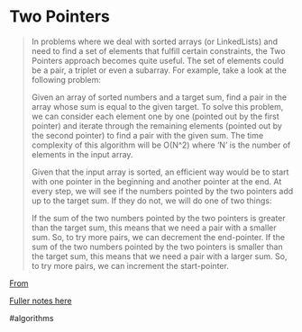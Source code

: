 # Two Pointers

>In problems where we deal with sorted arrays (or LinkedLists) and need to find a set of elements that fulfill certain constraints, the Two Pointers approach becomes quite useful. The set of elements could be a pair, a triplet or even a subarray. For example, take a look at the following problem:
>
>Given an array of sorted numbers and a target sum, find a pair in the array whose sum is equal to the given target.
To solve this problem, we can consider each element one by one (pointed out by the first pointer) and iterate through the remaining elements (pointed out by the second pointer) to find a pair with the given sum. The time complexity of this algorithm will be O(N^2) where ‘N’ is the number of elements in the input array.
>
>Given that the input array is sorted, an efficient way would be to start with one pointer in the beginning and another pointer at the end. At every step, we will see if the numbers pointed by the two pointers add up to the target sum. If they do not, we will do one of two things:
>
>If the sum of the two numbers pointed by the two pointers is greater than the target sum, this means that we need a pair with a smaller sum. So, to try more pairs, we can decrement the end-pointer.
>If the sum of the two numbers pointed by the two pointers is smaller than the target sum, this means that we need a pair with a larger sum. So, to try more pairs, we can increment the start-pointer.

[From](https://github.com/Chanda-Abdul/Grokking-the-Coding-Interview-Patterns)

[Fuller notes here](https://github.com/Chanda-Abdul/Grokking-the-Coding-Interview-Patterns/blob/main/✅%20%20Pattern%2002:%20Two%20Pointers.md)

#algorithms
